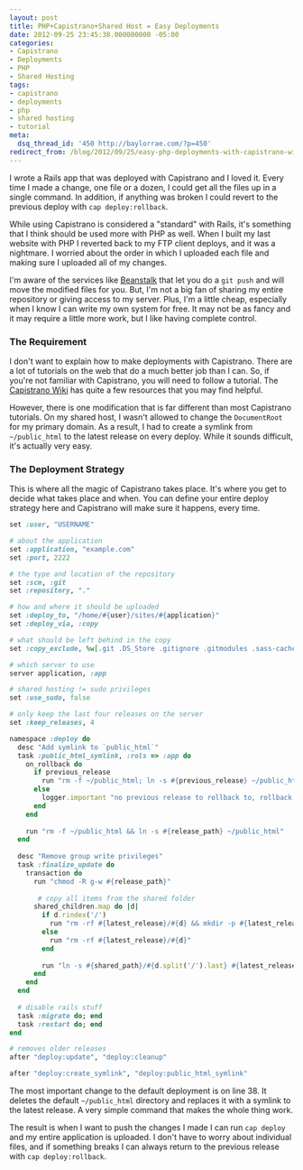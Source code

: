 ```yaml
---
layout: post
title: PHP+Capistrano+Shared Host = Easy Deployments
date: 2012-09-25 23:45:38.000000000 -05:00
categories:
- Capistrano
- Deployments
- PHP
- Shared Hosting
tags:
- capistrano
- deployments
- php
- shared hosting
- tutorial
meta:
  dsq_thread_id: '450 http://baylorrae.com/?p=450'
redirect_from: /blog/2012/09/25/easy-php-deployments-with-capistrano-with-shared-hosting/
---
```


I wrote a Rails app that was deployed with Capistrano and I loved it. Every time
I made a change, one file or a dozen, I could get all the files up in a single
command. In addition, if anything was broken I could revert to the previous
deploy with `cap deploy:rollback`.

While using Capistrano is considered a "standard" with Rails, it's something
that I think should be used more with PHP as well. When I built my last website
with PHP I reverted back to my FTP client deploys, and it was a nightmare. I
worried about the order in which I uploaded each file and making sure I uploaded
all of my changes.

I'm aware of the services like [Beanstalk][beanstalk] that let you do a `git push` and will
move the modified files for you. But, I'm not a big fan of sharing my entire
repository or giving access to my server. Plus, I'm a little cheap, especially
when I know I can write my own system for free. It may not be as fancy and it
may require a little more work, but I like having complete control.

### The Requirement

I don't want to explain how to make deployments with Capistrano. There are a lot
of tutorials on the web that do a much better job than I can. So, if you're not
familiar with Capistrano, you will need to follow a tutorial. The [Capistrano
Wiki][capistrano_wiki] has quite a few resources that you may find helpful.

However, there is one modification that is far different than most Capistrano
tutorials. On my shared host, I wasn't allowed to change the `DocumentRoot` for my
primary domain. As a result, I had to create a symlink from `~/public_html` to the
latest release on every deploy. While it sounds difficult, it's actually very
easy.

### The Deployment Strategy

This is where all the magic of Capistrano takes place. It's where you get to
decide what takes place and when. You can define your entire deploy strategy
here and Capistrano will make sure it happens, every time.

```ruby
set :user, "USERNAME"

# about the application
set :application, "example.com"
set :port, 2222

# the type and location of the repository
set :scm, :git
set :repository, "."

# how and where it should be uploaded
set :deploy_to, "/home/#{user}/sites/#{application}"
set :deploy_via, :copy

# what should be left behind in the copy
set :copy_exclude, %w[.git .DS_Store .gitignore .gitmodules .sass-cache sass Capfile config config.rb]

# which server to use
server application, :app

# shared hosting != sudo privileges
set :use_sudo, false

# only keep the last four releases on the server
set :keep_releases, 4

namespace :deploy do
  desc "Add symlink to `public_html`"
  task :public_html_symlink, :rols => :app do
    on_rollback do
      if previous_release
        run "rm -f ~/public_html; ln -s #{previous_release} ~/public_html; true"
      else
        logger.important "no previous release to rollback to, rollback of symlink skipped for ~/public_html"
      end
    end
    
    run "rm -f ~/public_html && ln -s #{release_path} ~/public_html"
  end
  
  desc "Remove group write privileges"
  task :finalize_update do
    transaction do
      run "chmod -R g-w #{release_path}"
      
       # copy all items from the shared folder
      shared_children.map do |d|
        if d.rindex('/')
          run "rm -rf #{latest_release}/#{d} && mkdir -p #{latest_release}/#{d.slice(0..(d.rindex('/')))}"
        else
          run "rm -rf #{latest_release}/#{d}"
        end
        
        run "ln -s #{shared_path}/#{d.split('/').last} #{latest_release}/#{d}"
      end
    end
  end
  
  # disable rails stuff
  task :migrate do; end
  task :restart do; end
end

# removes older releases
after "deploy:update", "deploy:cleanup"

after "deploy:create_symlink", "deploy:public_html_symlink"
```

The most important change to the default deployment is on line 38. It deletes
the default `~/public_html` directory and replaces it with a symlink to the latest
release. A very simple command that makes the whole thing work.

The result is when I want to push the changes I made I can run `cap deploy` and my
entire application is uploaded. I don't have to worry about individual files,
and if something breaks I can always return to the previous release with `cap
deploy:rollback`.

[beanstalk]: http://beanstalkapp.com/
[capistrano_wiki]: https://github.com/capistrano/capistrano/wiki
